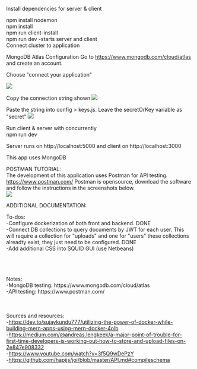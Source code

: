 
Install dependencies for server & client

npm install nodemon 
<br>
npm install 
<br>
npm run client-install
<br>
npm run dev -starts server and client 
<br>
Connect cluster to application 

MongoDB Atlas Configuration 
Go to https://www.mongodb.com/cloud/atlas and create an account. 

Choose "connect your application" 

<img src="https://raw.githubusercontent.com/cacab/upload_app_api/master/images/Screen%20Shot%202020-07-01%20at%208.38.35%20AM.png"></img>

Copy the connection string shown
<img src="https://raw.githubusercontent.com/cacab/upload_app_api/master/images/Screen%20Shot%202020-07-01%20at%208.38.54%20AM.png"></img>

Paste the string into config > keys.js. Leave the secretOrKey variable as "secret" 
<img src="https://raw.githubusercontent.com/cacab/upload_app_api/master/images/Screen%20Shot%202020-07-01%20at%208.41.05%20AM.png"></img>

Run client & server with concurrently
<br>
npm run dev

Server runs on http://localhost:5000 and client on http://localhost:3000

This app uses MongoDB 
<br>

POSTMAN TUTORIAL: 
<br>
The development of this application uses Postman for API testing. https://www.postman.com/ Postman is opensource, download the software and follow the instructions in the screenshots below. 
<br>
<img src="https://raw.githubusercontent.com/cacab/upload_app_api/master/images/Screen%20Shot%202020-07-23%20at%2010.03.12%20AM.png"></img>

ADDITIONAL DOCUMENTATION: 



To-dos: 
<br>
-Configure dockerization of both front and backend. DONE
<br>
-Connect DB collections to query documents by JWT for each user. This will require a collection for "uploads" and one for "users" these collections alreadty exist, they just need to be configured. DONE
<br>
-Add additional CSS into SQUID GUI (use Netbeans)

<br>
<br>
<br>
Notes:
<br>
-MongoDB testing: https://www.mongodb.com/cloud/atlas
<br>
-API testing: https://www.postman.com/
<br>
<br>
<br>


Sources and resources: 
<br>
-https://dev.to/sujaykundu777/utilizing-the-power-of-docker-while-building-mern-apps-using-mern-docker-4olb
<br>
-https://medium.com/@andreas.lengkeek/a-major-point-of-trouble-for-first-time-developers-is-working-out-how-to-store-and-upload-files-on-2e847e908332
<br>
-https://www.youtube.com/watch?v=3f5Q9wDePzY
<br>
-https://github.com/hapijs/joi/blob/master/API.md#compileschema
<br>


